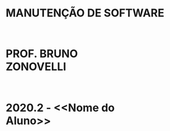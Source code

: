 # <p>MANUTENÇÃO DE SOFTWARE</p>
# <p><br>    PROF. BRUNO<br />             ZONOVELLI  </p>
# <p><br/>2020.2 - <<Nome do<br /> Aluno>></p>

